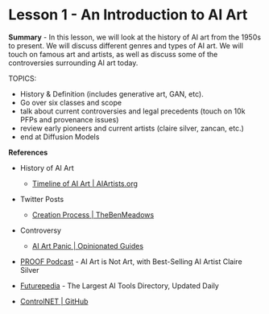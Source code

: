 # Lesson 1 - An Introduction to AI Art

**Summary** - In this lesson, we will look at the history of AI art from the 1950s to present. We will discuss different genres and types of AI art. We will touch on famous art and artists, as well as discuss some of the controversies surrounding AI art today.

TOPICS:
- History & Definition (includes generative art, GAN, etc).
- Go over six classes and scope
- talk about current controversies and legal precedents (touch on 10k PFPs and provenance issues)
- review early pioneers and current artists (claire silver, zancan, etc.)
- end at Diffusion Models

**References**

- History of AI Art
  - [Timeline of AI Art | AIArtists.org](https://aiartists.org/ai-timeline-art)

- Twitter Posts
  - [Creation Process | TheBenMeadows](https://twitter.com/TheBenMeadows/status/1601358943741440000)

- Controversy
  - [AI Art Panic | Opinionated Guides](https://opguides.info/posts/aiartpanic/)

- [PROOF Podcast](https://podcasts.proof.xyz/artist-profile-ai-art-is-not-art-with-best-selling-ai-artist-claire-silver/) - AI Art is Not Art, with Best-Selling AI Artist Claire Silver

- [Futurepedia](https://www.futurepedia.io/) - The Largest AI Tools Directory, Updated Daily

- [ControlNET | GitHub](https://github.com/lllyasviel/ControlNet)
